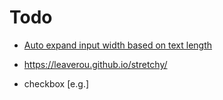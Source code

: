 # Todo

- [Auto expand input width based on text length](https://codepen.io/Momciloo/pen/bpyMbB)

- https://leaverou.github.io/stretchy/

- checkbox [e.g.]
